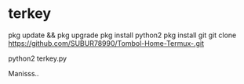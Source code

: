 # terkey

pkg update && pkg upgrade
pkg install python2
pkg install git
git clone https://github.com/SUBUR78990/Tombol-Home-Termux-.git

python2 terkey.py

Manisss..

